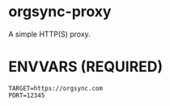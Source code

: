 # orgsync-proxy

A simple HTTP(S) proxy.

# ENVVARS (REQUIRED)

```
TARGET=https://orgsync.com
PORT=12345
```
